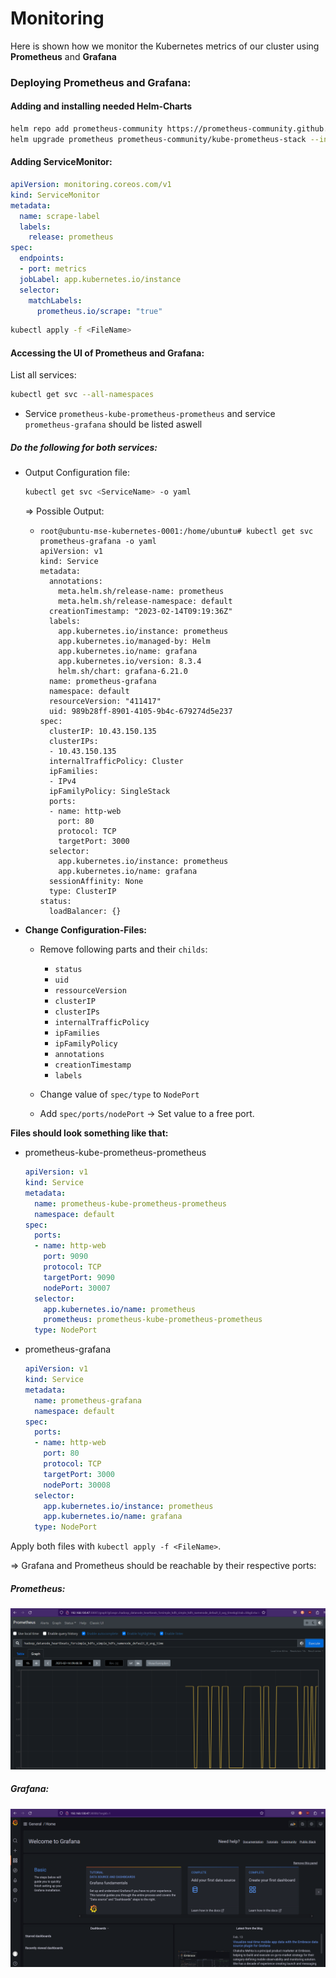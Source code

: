 # Monitoring

Here is shown how we monitor the Kubernetes metrics of our cluster using **Prometheus** and **Grafana**

### Deploying Prometheus and Grafana:

#### Adding and installing needed Helm-Charts

```bash
helm repo add prometheus-community https://prometheus-community.github.io/helm-charts
helm upgrade prometheus prometheus-community/kube-prometheus-stack --install --version 31.0.0
```



#### Adding ServiceMonitor:

```yaml
apiVersion: monitoring.coreos.com/v1
kind: ServiceMonitor
metadata:
  name: scrape-label
  labels:
    release: prometheus
spec:
  endpoints:
  - port: metrics
  jobLabel: app.kubernetes.io/instance
  selector:
    matchLabels:
      prometheus.io/scrape: "true"
```

```bash
kubectl apply -f <FileName>
```



#### Accessing the UI of Prometheus and Grafana:

List all services:

```bash
kubectl get svc --all-namespaces
```

- Service `prometheus-kube-prometheus-prometheus` and service `prometheus-grafana` should be listed aswell



##### **Do the following for both services:**

- Output Configuration file:

  ```bash
  kubectl get svc <ServiceName> -o yaml
  ```

  =>  Possible Output:

  - ```
    root@ubuntu-mse-kubernetes-0001:/home/ubuntu# kubectl get svc prometheus-grafana -o yaml
    apiVersion: v1
    kind: Service
    metadata:
      annotations:
        meta.helm.sh/release-name: prometheus
        meta.helm.sh/release-namespace: default
      creationTimestamp: "2023-02-14T09:19:36Z"
      labels:
        app.kubernetes.io/instance: prometheus
        app.kubernetes.io/managed-by: Helm
        app.kubernetes.io/name: grafana
        app.kubernetes.io/version: 8.3.4
        helm.sh/chart: grafana-6.21.0
      name: prometheus-grafana
      namespace: default
      resourceVersion: "411417"
      uid: 989b28ff-8901-4105-9b4c-679274d5e237
    spec:
      clusterIP: 10.43.150.135
      clusterIPs:
      - 10.43.150.135
      internalTrafficPolicy: Cluster
      ipFamilies:
      - IPv4
      ipFamilyPolicy: SingleStack
      ports:
      - name: http-web
        port: 80
        protocol: TCP
        targetPort: 3000
      selector:
        app.kubernetes.io/instance: prometheus
        app.kubernetes.io/name: grafana
      sessionAffinity: None
      type: ClusterIP
    status:
      loadBalancer: {}
    ```



- **Change Configuration-Files:**

  - Remove following parts and their `childs`:
    - `status`
    - `uid`
    - `ressourceVersion`
    - `clusterIP`
    - `clusterIPs`
    - `internalTrafficPolicy`
    - `ipFamilies`
    - `ipFamilyPolicy`
    - `annotations`
    - `creationTimestamp`
    - `labels`
  - Change value of `spec/type` to `NodePort`

  - Add `spec/ports/nodePort` -> Set value to a free port.



**Files should look something like that:**

- prometheus-kube-prometheus-prometheus

  ```yaml
  apiVersion: v1
  kind: Service
  metadata:
    name: prometheus-kube-prometheus-prometheus
    namespace: default
  spec:
    ports:
    - name: http-web
      port: 9090
      protocol: TCP
      targetPort: 9090
      nodePort: 30007
    selector:
      app.kubernetes.io/name: prometheus
      prometheus: prometheus-kube-prometheus-prometheus
    type: NodePort
  ```

  

- prometheus-grafana

  ```yaml
  apiVersion: v1
  kind: Service
  metadata:
    name: prometheus-grafana
    namespace: default
  spec:
    ports:
    - name: http-web
      port: 80
      protocol: TCP
      targetPort: 3000
      nodePort: 30008
    selector:
      app.kubernetes.io/instance: prometheus
      app.kubernetes.io/name: grafana
    type: NodePort
  ```



Apply both files with `kubectl apply -f <FileName>`.



=> Grafana and Prometheus should be reachable by their respective ports:

##### Prometheus:

![image-20230214125719176](../../Images/prometheus.png)



##### Grafana:

![image-20230214125719176](../../Images/grafana.png)